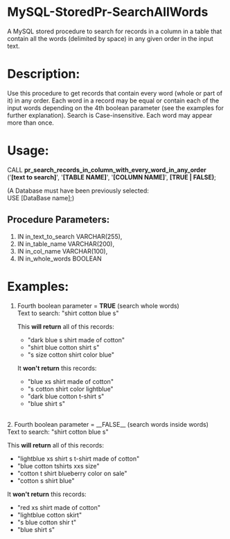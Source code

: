 # MySQL-StoredPr-SearchAllWords
A MySQL stored procedure to search for records in a column in a table that contain all the words (delimited by space) in any given order in the input text.

# Description:
Use this procedure to get records that contain every word (whole or part of it) in any order. Each word in a record may be equal or contain each of the input words depending on the 4th boolean parameter (see the examples for further explanation). Search is Case-insensitive. Each word may appear more than once.

# Usage:
CALL __pr_search_records_in_column_with_every_word_in_any_order__ ('__[text to search]__', '__[TABLE NAME]__', '__[COLUMN NAME]__', __[TRUE | FALSE)__;

(A Database must have been previously selected: <br>
USE [DataBase name];)

## Procedure Parameters:
1. IN in_text_to_search VARCHAR(255),
2. IN in_table_name VARCHAR(200),
3. IN in_col_name VARCHAR(100),
4. IN in_whole_words BOOLEAN

# Examples:
1. Fourth boolean parameter = __TRUE__ (search whole words)<br>
Text to search: "shirt cotton blue s"<br>

   This __will return__ all of this records:
   - "dark blue s shirt made of cotton"
   - "shirt blue cotton shirt s"
   - "s size cotton shirt color blue"

   It __won't return__ this records:
   - "blue xs shirt made of cotton"
   - "s cotton shirt color lightblue"
   - "dark blue cotton t-shirt s"
   - "blue shirt s"
<br>
2. Fourth boolean parameter = __FALSE__ (search words inside words)<br>
Text to search: "shirt cotton blue s"<br>

   This __will return__ all of this records:
   - "lightblue xs shirt s t-shirt made of cotton"
   - "blue cotton tshirts xxs size"
   - "cotton t shirt blueberry color on sale"
   - "cotton s shirt blue"

   It __won't return__ this records:
   - "red xs shirt made of cotton"
   - "lightblue cotton skirt"
   - "s blue cotton shir t"
   - "blue shirt s"
